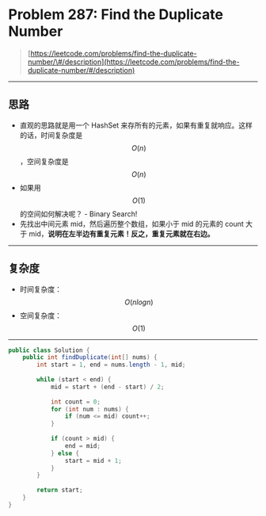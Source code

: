 # Problem 287: Find the Duplicate Number

> [https://leetcode.com/problems/find-the-duplicate-number/\#/description](https://leetcode.com/problems/find-the-duplicate-number/#/description)

---

## 思路

* 直观的思路就是用一个 HashSet 来存所有的元素，如果有重复就响应。这样的话，时间复杂度是 $$ O(n) $$，空间复杂度是 $$ O(n) $$
* 如果用 $$ O(1) $$ 的空间如何解决呢？ - Binary Search!
* 先找出中间元素 mid，然后遍历整个数组，如果小于 mid 的元素的 count 大于 mid，**说明在左半边有重复元素！反之，重复元素就在右边。**

--------

## 复杂度

* 时间复杂度：$$ O(nlogn) $$
* 空间复杂度：$$O(1)$$

------

```java
public class Solution {
    public int findDuplicate(int[] nums) {
        int start = 1, end = nums.length - 1, mid;
        
        while (start < end) {
            mid = start + (end - start) / 2;
            
            int count = 0;
            for (int num : nums) {
                if (num <= mid) count++;
            }
            
            if (count > mid) {
                end = mid;
            } else {
                start = mid + 1;
            }
        }
        
        return start;
    }
}
```



